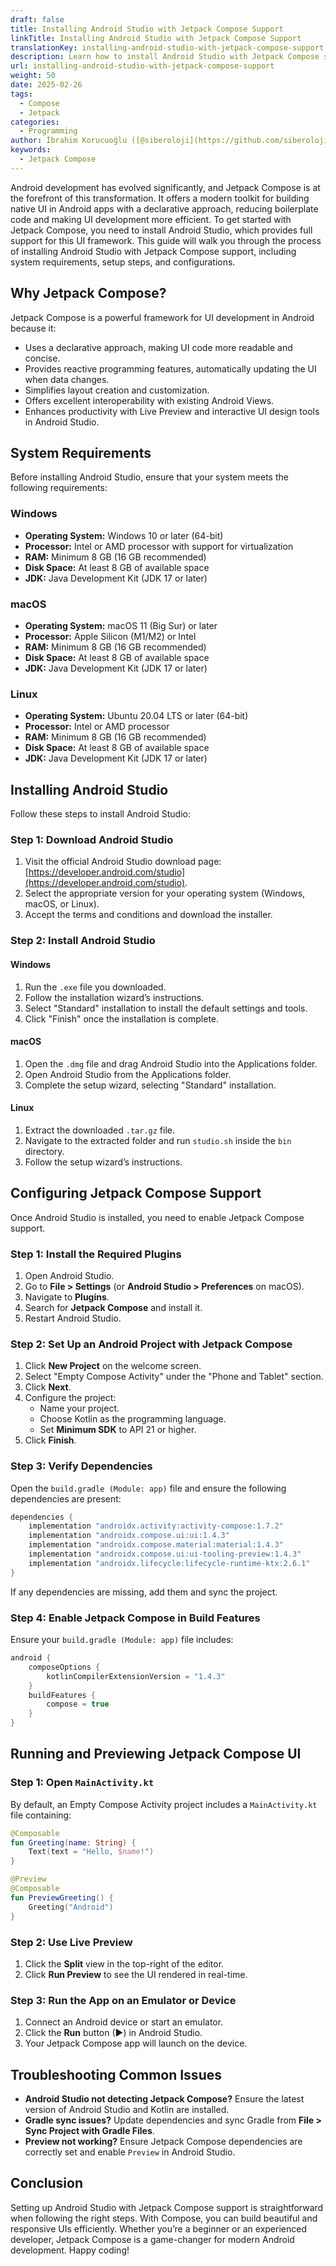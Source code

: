 ```yaml
---
draft: false
title: Installing Android Studio with Jetpack Compose Support
linkTitle: Installing Android Studio with Jetpack Compose Support
translationKey: installing-android-studio-with-jetpack-compose-support
description: Learn how to install Android Studio with Jetpack Compose support to start building modern UIs in Android apps.
url: installing-android-studio-with-jetpack-compose-support
weight: 50
date: 2025-02-26
tags:
  - Compose
  - Jetpack
categories:
  - Programming
author: İbrahim Korucuoğlu ([@siberoloji](https://github.com/siberoloji))
keywords:
  - Jetpack Compose
---
```

Android development has evolved significantly, and Jetpack Compose is at the forefront of this transformation. It offers a modern toolkit for building native UI in Android apps with a declarative approach, reducing boilerplate code and making UI development more efficient. To get started with Jetpack Compose, you need to install Android Studio, which provides full support for this UI framework. This guide will walk you through the process of installing Android Studio with Jetpack Compose support, including system requirements, setup steps, and configurations.

## Why Jetpack Compose?

Jetpack Compose is a powerful framework for UI development in Android because it:

- Uses a declarative approach, making UI code more readable and concise.
- Provides reactive programming features, automatically updating the UI when data changes.
- Simplifies layout creation and customization.
- Offers excellent interoperability with existing Android Views.
- Enhances productivity with Live Preview and interactive UI design tools in Android Studio.

## System Requirements

Before installing Android Studio, ensure that your system meets the following requirements:

### Windows

- **Operating System:** Windows 10 or later (64-bit)
- **Processor:** Intel or AMD processor with support for virtualization
- **RAM:** Minimum 8 GB (16 GB recommended)
- **Disk Space:** At least 8 GB of available space
- **JDK:** Java Development Kit (JDK 17 or later)

### macOS

- **Operating System:** macOS 11 (Big Sur) or later
- **Processor:** Apple Silicon (M1/M2) or Intel
- **RAM:** Minimum 8 GB (16 GB recommended)
- **Disk Space:** At least 8 GB of available space
- **JDK:** Java Development Kit (JDK 17 or later)

### Linux

- **Operating System:** Ubuntu 20.04 LTS or later (64-bit)
- **Processor:** Intel or AMD processor
- **RAM:** Minimum 8 GB (16 GB recommended)
- **Disk Space:** At least 8 GB of available space
- **JDK:** Java Development Kit (JDK 17 or later)

## Installing Android Studio

Follow these steps to install Android Studio:

### Step 1: Download Android Studio

1. Visit the official Android Studio download page: [https://developer.android.com/studio](https://developer.android.com/studio).
2. Select the appropriate version for your operating system (Windows, macOS, or Linux).
3. Accept the terms and conditions and download the installer.

### Step 2: Install Android Studio

#### Windows

1. Run the `.exe` file you downloaded.
2. Follow the installation wizard’s instructions.
3. Select "Standard" installation to install the default settings and tools.
4. Click "Finish" once the installation is complete.

#### macOS

1. Open the `.dmg` file and drag Android Studio into the Applications folder.
2. Open Android Studio from the Applications folder.
3. Complete the setup wizard, selecting "Standard" installation.

#### Linux

1. Extract the downloaded `.tar.gz` file.
2. Navigate to the extracted folder and run `studio.sh` inside the `bin` directory.
3. Follow the setup wizard’s instructions.

## Configuring Jetpack Compose Support

Once Android Studio is installed, you need to enable Jetpack Compose support.

### Step 1: Install the Required Plugins

1. Open Android Studio.
2. Go to **File > Settings** (or **Android Studio > Preferences** on macOS).
3. Navigate to **Plugins**.
4. Search for **Jetpack Compose** and install it.
5. Restart Android Studio.

### Step 2: Set Up an Android Project with Jetpack Compose

1. Click **New Project** on the welcome screen.
2. Select "Empty Compose Activity" under the "Phone and Tablet" section.
3. Click **Next**.
4. Configure the project:
   - Name your project.
   - Choose Kotlin as the programming language.
   - Set **Minimum SDK** to API 21 or higher.
5. Click **Finish**.

### Step 3: Verify Dependencies

Open the `build.gradle (Module: app)` file and ensure the following dependencies are present:

```gradle
dependencies {
    implementation "androidx.activity:activity-compose:1.7.2"
    implementation "androidx.compose.ui:ui:1.4.3"
    implementation "androidx.compose.material:material:1.4.3"
    implementation "androidx.compose.ui:ui-tooling-preview:1.4.3"
    implementation "androidx.lifecycle:lifecycle-runtime-ktx:2.6.1"
}
```

If any dependencies are missing, add them and sync the project.

### Step 4: Enable Jetpack Compose in Build Features

Ensure your `build.gradle (Module: app)` file includes:

```gradle
android {
    composeOptions {
        kotlinCompilerExtensionVersion = "1.4.3"
    }
    buildFeatures {
        compose = true
    }
}
```

## Running and Previewing Jetpack Compose UI

### Step 1: Open `MainActivity.kt`

By default, an Empty Compose Activity project includes a `MainActivity.kt` file containing:

```kotlin
@Composable
fun Greeting(name: String) {
    Text(text = "Hello, $name!")
}

@Preview
@Composable
fun PreviewGreeting() {
    Greeting("Android")
}
```

### Step 2: Use Live Preview

1. Click the **Split** view in the top-right of the editor.
2. Click **Run Preview** to see the UI rendered in real-time.

### Step 3: Run the App on an Emulator or Device

1. Connect an Android device or start an emulator.
2. Click the **Run** button (▶) in Android Studio.
3. Your Jetpack Compose app will launch on the device.

## Troubleshooting Common Issues

- **Android Studio not detecting Jetpack Compose?** Ensure the latest version of Android Studio and Kotlin are installed.
- **Gradle sync issues?** Update dependencies and sync Gradle from **File > Sync Project with Gradle Files**.
- **Preview not working?** Ensure Jetpack Compose dependencies are correctly set and enable `Preview` in Android Studio.

## Conclusion

Setting up Android Studio with Jetpack Compose support is straightforward when following the right steps. With Compose, you can build beautiful and responsive UIs efficiently. Whether you’re a beginner or an experienced developer, Jetpack Compose is a game-changer for modern Android development. Happy coding!
